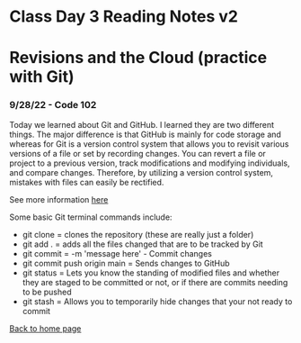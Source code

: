 # Class Day 3 Reading Notes v2

# Revisions and the Cloud (practice with Git)

### 9/28/22 - Code 102

Today we learned about Git and GitHub. I learned they are two different things. The major difference is that GitHub is mainly for code storage and whereas for Git is a version control system that allows you to revisit various versions of a file or set by recording changes. You can revert a file or project to a previous version, track modifications and modifying individuals, and compare changes. Therefore, by utilizing a version control system, mistakes with files can easily be rectified.

See more information [here](https://blog.udemy.com/git-tutorial-a-comprehensive-guide/#17)

Some basic Git terminal commands include:

* git clone = clones the repository (these are really just a folder)
* git add . = adds all the files changed that are to be tracked by Git
* git commit = -m 'message here' - Commit changes
* git commit push origin main = Sends changes to GitHub
* git status = Lets you know the standing of modified files and whether they are staged to be committed or not, or  if there are commits needing to be pushed
* git stash = Allows you to temporarily hide changes that your not ready to commit

[Back to home page](https://jabuan0910.github.io/reading-notes-v2/github.html)



